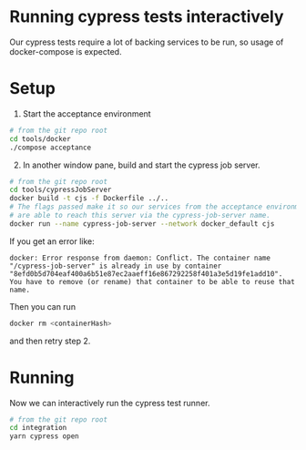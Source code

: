 # Running cypress tests interactively

Our cypress tests require a lot of backing services to be run, so usage of docker-compose is expected.

# Setup

1. Start the acceptance environment

```sh
# from the git repo root
cd tools/docker
./compose acceptance
```

2. In another window pane, build and start the cypress job server.

```sh
# from the git repo root
cd tools/cypressJobServer
docker build -t cjs -f Dockerfile ../..
# The flags passed make it so our services from the acceptance environment
# are able to reach this server via the cypress-job-server name.
docker run --name cypress-job-server --network docker_default cjs
```

If you get an error like:

```
docker: Error response from daemon: Conflict. The container name "/cypress-job-server" is already in use by container "8efd0b5d704eaf400a6b51e87ec2aaeff16e867292258f401a3e5d19fe1add10". You have to remove (or rename) that container to be able to reuse that name.
```

Then you can run

```sh
docker rm <containerHash>
```

and then retry step 2.

# Running

Now we can interactively run the cypress test runner.

```sh
# from the git repo root
cd integration
yarn cypress open
```

